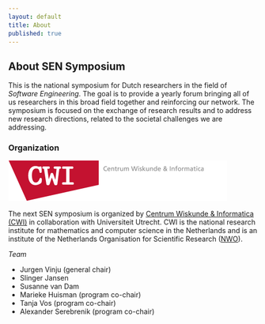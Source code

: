 ```yaml
---
layout: default
title: About
published: true
---
```


## About SEN Symposium

This is the national symposium for Dutch researchers in the field of _Software Engineering_. The goal is to provide a yearly forum bringing all of us researchers in this broad field together and reinforcing our network.  The symposium is focused on the  exchange of research results and to address new research directions, related to the societal challenges we are addressing.

### Organization

[![alt text](logo.png)](https://www.cwi.nl/ "Centrum Wiskunde & Informatica")

The next SEN symposium is organized by [Centrum Wiskunde & Informatica (CWI)](http://www.cwi.nl) in collaboration with Universiteit Utrecht. CWI is the national research institute for mathematics and computer science in the Netherlands and is an institute of the Netherlands Organisation for Scientific Research ([NWO](http://www.nwo.nl)).

_Team_

* Jurgen Vinju (general chair)
* Slinger Jansen
* Susanne van Dam
* Marieke Huisman (program co-chair)
* Tanja Vos (program co-chair)
* Alexander Serebrenik (program co-chair)

